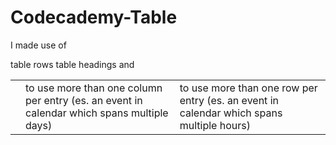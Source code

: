 # Codecademy-Table

I made use of
<table>
table rows <tr>
table headings <th>
<td colspan="2"> to use more than one column per entry (es. an event in calendar which spans multiple days)
<td rowspan"2"> to use more than one row per entry (es. an event in calendar which spans multiple hours)
<tbody> <thead> and <tfoot>
